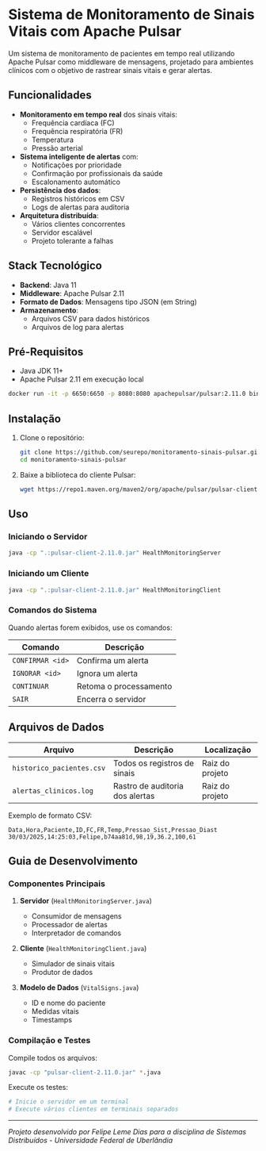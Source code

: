 # Sistema de Monitoramento de Sinais Vitais com Apache Pulsar

Um sistema de monitoramento de pacientes em tempo real utilizando Apache Pulsar como middleware de mensagens, projetado para ambientes clínicos com o objetivo de rastrear sinais vitais e gerar alertas.

## Funcionalidades

- **Monitoramento em tempo real** dos sinais vitais:
  - Frequência cardíaca (FC)
  - Frequência respiratória (FR)
  - Temperatura
  - Pressão arterial
- **Sistema inteligente de alertas** com:
  - Notificações por prioridade
  - Confirmação por profissionais da saúde
  - Escalonamento automático
- **Persistência dos dados**:
  - Registros históricos em CSV
  - Logs de alertas para auditoria
- **Arquitetura distribuída**:
  - Vários clientes concorrentes
  - Servidor escalável
  - Projeto tolerante a falhas

## Stack Tecnológico

- **Backend**: Java 11
- **Middleware**: Apache Pulsar 2.11
- **Formato de Dados**: Mensagens tipo JSON (em String)
- **Armazenamento**:
  - Arquivos CSV para dados históricos
  - Arquivos de log para alertas

## Pré-Requisitos

- Java JDK 11+
- Apache Pulsar 2.11 em execução local

```bash
docker run -it -p 6650:6650 -p 8080:8080 apachepulsar/pulsar:2.11.0 bin/pulsar standalone
```

## Instalação

1. Clone o repositório:
   ```bash
   git clone https://github.com/seurepo/monitoramento-sinais-pulsar.git
   cd monitoramento-sinais-pulsar
   ```

2. Baixe a biblioteca do cliente Pulsar:
   ```bash
   wget https://repo1.maven.org/maven2/org/apache/pulsar/pulsar-client/2.11.0/pulsar-client-2.11.0.jar
   ```

## Uso

### Iniciando o Servidor
```bash
java -cp ".:pulsar-client-2.11.0.jar" HealthMonitoringServer
```

### Iniciando um Cliente
```bash
java -cp ".:pulsar-client-2.11.0.jar" HealthMonitoringClient
```

### Comandos do Sistema
Quando alertas forem exibidos, use os comandos:

| Comando            | Descrição                     |
|--------------------|-------------------------------|
| `CONFIRMAR <id>`   | Confirma um alerta             |
| `IGNORAR <id>`     | Ignora um alerta               |
| `CONTINUAR`        | Retoma o processamento         |
| `SAIR`             | Encerra o servidor             |

## Arquivos de Dados

| Arquivo                    | Descrição                       | Localização     |
|----------------------------|----------------------------------|----------------|
| `historico_pacientes.csv` | Todos os registros de sinais     | Raiz do projeto|
| `alertas_clinicos.log`    | Rastro de auditoria dos alertas  | Raiz do projeto|

Exemplo de formato CSV:
```
Data,Hora,Paciente,ID,FC,FR,Temp,Pressao_Sist,Pressao_Diast
30/03/2025,14:25:03,Felipe,b74aa81d,98,19,36.2,100,61
```

## Guia de Desenvolvimento

### Componentes Principais

1. **Servidor** (`HealthMonitoringServer.java`)
   - Consumidor de mensagens
   - Processador de alertas
   - Interpretador de comandos

2. **Cliente** (`HealthMonitoringClient.java`)
   - Simulador de sinais vitais
   - Produtor de dados

3. **Modelo de Dados** (`VitalSigns.java`)
   - ID e nome do paciente
   - Medidas vitais
   - Timestamps

### Compilação e Testes

Compile todos os arquivos:
```bash
javac -cp "pulsar-client-2.11.0.jar" *.java
```

Execute os testes:
```bash
# Inicie o servidor em um terminal
# Execute vários clientes em terminais separados
```

---

*Projeto desenvolvido por Felipe Leme Dias para a disciplina de Sistemas Distribuídos - Universidade Federal de Uberlândia*

